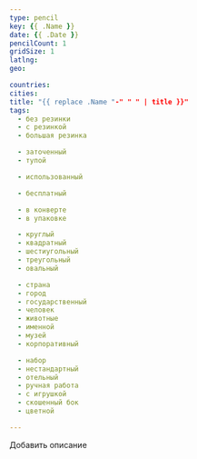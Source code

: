 ```yaml
---
type: pencil
key: {{ .Name }}
date: {{ .Date }}
pencilCount: 1
gridSize: 1
latlng:
geo:

countries:
cities:
title: "{{ replace .Name "-" " " | title }}"
tags:
  - без резинки
  - с резинкой
  - большая резинка

  - заточенный
  - тупой

  - использованный

  - бесплатный

  - в конверте
  - в упаковке

  - круглый
  - квадратный
  - шестиугольный
  - треугольный
  - овальный

  - страна
  - город
  - государственный
  - человек
  - животные
  - именной
  - музей
  - корпоративный

  - набор
  - нестандартный
  - отельный
  - ручная работа
  - с игрушкой
  - скошенный бок
  - цветной

---
```


Добавить описание
